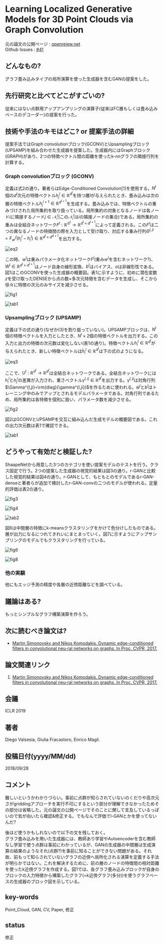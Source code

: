 # Learning Localized Generative Models for 3D Point Clouds via Graph Convolution

元の論文の公開ページ : [openreiew.net](https://openreview.net/forum?id=SJeXSo09FQ)  
Github Issues : [#41](https://github.com/Obarads/obarads.github.io/issues/41)

## どんなもの?
グラフ畳み込みタイプの局所演算を使った生成器を含むGANの提案をした。

## 先行研究と比べてどこがすごいの?
従来にはない点群用アップアンプリングの演算子(従来はFC層もしくは畳み込みベースのデコーダー)の提案を行った。

## 技術や手法のキモはどこ? or 提案手法の詳細
提案手法ではGraph convolutionブロック(GCONV)とUpsamplingブロック(UPSAMP)を組み合わせた生成器を提案した。生成器内にはGraphブロック(GRAPH)があり、2つの特徴ベクトル間の距離を使ったk-nnグラフの隣接行列を計算する。

### Graph convolutionブロック (GCONV)
定義は式2の通り。著者らはEdge-Conditioned Convolution[1]を使用する。$N^l$個の$d^l$次元の特徴ベクトル$h_ j^l\in \mathbb{R}^{d^l}$を持つ層$l$が与えられたとき、畳み込みは次の層の特徴ベクトル$h_ j^{l+1}\in\mathbb{R}^{d^{l+1} }$を生成する。畳み込みでは、特徴ベクトルの重みづけされた局所集約を取り扱っている。局所集約の対象となるノードは各ノード$i$に隣接するノード$j\in\mathcal{N}_ i^l$(この$\mathcal{N}_ i^l$は$i$の隣接ノードの集合)である。局所集約の重みは全結合ネットワーク$F^l:\mathbb{R^{d^l} }\to\mathbb{R}^{d^l \times d^{l+1} }$によって定義される。この$F^l$は二つの異なるノードの特徴間の際を入力として受け取り、対応する重み行列$\Theta^{l,ji}=F_ {w^l}^l(h_ j^l-h_ i^l)\in\mathbb{R}^{d^l\times d^{d+1} }$を出力する。

![eq2](img/LLGMf3PCvGC/eq2.png)

この時、$w^l$は重みパラメータ化ネットワーク$F^l$(重み$w^l$を含むネットワーク?)、$W^l\in\mathbb{R}^{d^l\times d^{l+1} }$はノード自身の線形変換、$b^l$はバイアス、$\sigma$は非線形性である。  
図1はこのGCONVを使った生成器の概要図。表1に示すように、初めに潜在変数$z$を受け取ったDENSEから点の数$\times$多次元特徴を含むデータを生成し、そこから徐々に特徴の次元のみサイズを減少させる。

![fig1](img/LLGMf3PCvGC/fig1.png)

![tab1](img/LLGMf3PCvGC/tab1.png)

### Upsamplingブロック (UPSAMP)
定義は下の式の通り(なぜか(3)を割り振っていない)。UPSAMPブロックは、$N^l$個の特徴ベクトルを入力としたとき、$N^l\times2$個の特徴ベクトルを出力する。この入力と出力の特徴の次元数は変化しない(表1の通り)。特徴ベクトル$h_ i^l\in\mathbb{R}^{d^l}$が与えられたとき、新しい特徴ベクトルは$\tilde{h}_ i^l\in\mathbb{R}^{d^l}$は下の式のようになる。

![eq3](img/LLGMf3PCvGC/eq3.png)

ここで、$U^l:\mathbb{R}^{d^l}\to\mathbb{R}^{d^l}$は全結合ネットワークである。全結合ネットワークには$h_ i^l$と$h_ j^l$の差異が入力され、重さベクトル$\gamma^{l,ij}\in \mathbb{R}^{d^l}$を出力する。$\gamma^{l,ij}$は対角行列$\Gamma^{l,ji}=\rm{diag}(\gamma^{l,ji})$を作るために使われる。$\tilde{w}^l$と$b^l$はトレーニング中のみでアップとされるモデルパラメータである。対角行列であるため、局所集約は各特徴を個別に扱い、パラメータ数を減少させる。

![fig2](img/LLGMf3PCvGC/fig2.png)

図2はGCONVとUPSAMPを交互に組み込んだ生成モデルの概要図である。これの出力次元数は表1で確認できる。

![tab1](img/LLGMf3PCvGC/tab1.png)

## どうやって有効だと検証した?
ShaapeNetから用意した3つのカテゴリを使い提案モデルのテストを行う。クラス固定で行う。2つの提案した生成器の視覚的結果は図3の通り。r-GANと比較した視覚的結果は図4の通り。r-GANとして、もともとのモデルであるr-GAN-denseと著者らが追加で検討したr-GAN-convの二つのモデルが使われる。定量的評価は表2の通り。

![fig3](img/LLGMf3PCvGC/fig3.png)

![fig4](img/LLGMf3PCvGC/fig4.png)

![tab2](img/LLGMf3PCvGC/tab2.png)

図6は中間層の特徴にk-meansクラスタリングをかけて色分けしたものである。層が出力になるにつれてきれいにまとまっていく。図7に示すようにアップサンプリングのモデルでもクラスタリングを行っている。

![fig6](img/LLGMf3PCvGC/fig6.png)

![fig8](img/LLGMf3PCvGC/fig8.png)


### 他の実験
他にもエッジ予測の精度や各層の近傍距離などを調べている。

## 議論はある?
もっとシンプルなグラフ構築演算を作ろう。

## 次に読むべき論文は?
- [Martin Simonovsky and Nikos Komodakis. Dynamic edge-conditioned filters in convolutional neu-ral networks on graphs. In Proc. CVPR, 2017.](https://arxiv.org/abs/1704.02901)

## 論文関連リンク
1. [Martin Simonovsky and Nikos Komodakis. Dynamic edge-conditioned filters in convolutional neu-ral networks on graphs. In Proc. CVPR, 2017.](https://arxiv.org/abs/1704.02901)

## 会議
ICLR 2019

## 著者
Diego Valsesia, Giulia Fracastoro, Enrico Magli.

## 投稿日付(yyyy/MM/dd)
2018/09/28

## コメント
難しいというかわかりづらい。事前に点群が知らされていないのくだりや高次元さがgriddingアプローチを実行不可にするという部分が理解できなかったためその部分は省略した。元の論文の公開ページでそのことに関して言及しているっぽいので気が向いたら確認&修正する。でもなんで評価でl-GANとかを使ってないんだ?

後ほど使うかもしれないので以下の文を残しておく。  
グラフ畳み込みを用いた生成器には、教師あり学習やAutoencoderを含む教師なし学習で使う点群は事前にわかっているが、GANの生成器の中間層は生成演算の結果のようなそれ(点群?)を事前に知ることができない問題がある。それ故、前もって知らされていないグラフの近傍へ局所化される演算を定義する手法が明らかではない。これを解決するために、前の層のノードの特徴間の相対距離を使ったk近傍グラフを作成する。図1では、各グラフ畳み込みブロックが自身のブロックの入力特徴から構築したグラフ(=k近傍グラフ(多分))を使うグラフベースの生成器のブロック図を示している。


## key-words
Point_Cloud, GAN, CV, Paper, 修正

## status
修正

